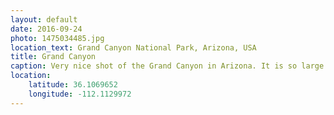 ```yaml
---
layout: default
date: 2016-09-24
photo: 1475034485.jpg
location_text: Grand Canyon National Park, Arizona, USA
title: Grand Canyon
caption: Very nice shot of the Grand Canyon in Arizona. It is so large and big it is difficult to see the other side. This photo has been taken from the South rim. The North rim is controlled by native american tribes.
location:
    latitude: 36.1069652
    longitude: -112.1129972
---
```

